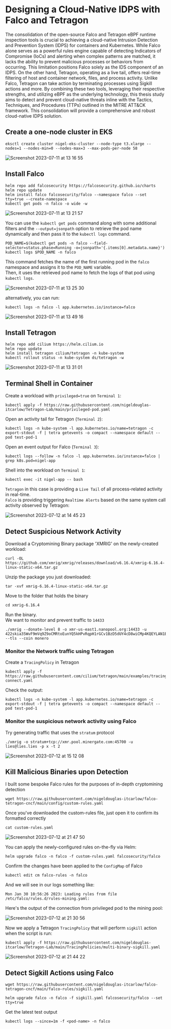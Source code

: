 # Designing a Cloud-Native IDPS with Falco and Tetragon

The consolidation of the open-source Falco and Tetragon eBPF runtime inspection tools is crucial to achieving a cloud-native Intrusion Detection and Prevention System (IDPS) for containers and Kubernetes. While Falco alone serves as a powerful rules engine capable of detecting Indicators of Compromise (IoCs) and alerting when complex patterns are matched, it lacks the ability to prevent malicious processes or behaviors from occurring. This limitation positions Falco solely as the IDS component of an IDPS. On the other hand, Tetragon, operating as a live tail, offers real-time filtering of host and container network, files, and process activity. Unlike Falco, Tetragon can take action by terminating processes using Sigkill actions and more. By combining these two tools, leveraging their respective strengths, and utilizing eBPF as the underlying technology, this thesis study aims to detect and prevent cloud-native threats inline with the Tactics, Techniques, and Procedures (TTPs) outlined in the MITRE ATT&CK framework. This consolidation will provide a comprehensive and robust cloud-native IDPS solution.


## Create a one-node cluster in EKS

```
eksctl create cluster nigel-eks-cluster --node-type t3.xlarge --nodes=1 --nodes-min=0 --nodes-max=3 --max-pods-per-node 58
```
![Screenshot 2023-07-11 at 13 16 55](https://github.com/nigeldouglas-itcarlow/falco-tetragon-cncf/assets/126002808/8a4876ac-6d1d-4131-918e-19f64f5dc7e1)

## Install Falco
```
helm repo add falcosecurity https://falcosecurity.github.io/charts
helm repo update
helm install falco falcosecurity/falco --namespace falco --set tty=true --create-namespace
kubectl get pods -n falco -o wide -w
```

![Screenshot 2023-07-11 at 13 21 57](https://github.com/nigeldouglas-itcarlow/falco-tetragon-cncf/assets/126002808/33ea3e03-f041-4c48-9055-17f5256612c2)

You can use the ```kubectl get pods``` command along with some additional filters and the ```--output=jsonpath``` option to retrieve the pod name dynamically and then pass it to the ```kubectl logs``` command.
```
POD_NAME=$(kubectl get pods -n falco --field-selector=status.phase=Running -o=jsonpath='{.items[0].metadata.name}')
kubectl logs $POD_NAME -n falco
```

This command fetches the name of the first running pod in the ```falco``` namespace and assigns it to the ```POD_NAME``` variable. <br/>
Then, it uses the retrieved pod name to fetch the logs of that pod using ```kubectl logs```.

![Screenshot 2023-07-11 at 13 25 30](https://github.com/nigeldouglas-itcarlow/falco-tetragon-cncf/assets/126002808/b64d4c0c-dfbf-4664-8096-121965724dd1)

alternatively, you can run:
```
kubectl logs -n falco -l app.kubernetes.io/instance=falco
```

![Screenshot 2023-07-11 at 13 49 16](https://github.com/nigeldouglas-itcarlow/falco-tetragon-cncf/assets/126002808/72aa9201-8f94-4ecb-a801-5030c36148a4)


## Install Tetragon
```
helm repo add cilium https://helm.cilium.io
helm repo update
helm install tetragon cilium/tetragon -n kube-system
kubectl rollout status -n kube-system ds/tetragon -w
```

![Screenshot 2023-07-11 at 13 31 01](https://github.com/nigeldouglas-itcarlow/falco-tetragon-cncf/assets/126002808/72c61a0c-a3d6-45d5-9ace-1b19929666bc)

## Terminal Shell in Container

Create a workload with ```privileged=true``` on ```Terminal 1```:
```
kubectl apply -f https://raw.githubusercontent.com/nigeldouglas-itcarlow/Tetragon-Lab/main/privileged-pod.yaml
```

Open an activity tail for Tetragon (```Terminal 2```):
```
kubectl logs -n kube-system -l app.kubernetes.io/name=tetragon -c export-stdout -f | tetra getevents -o compact --namespace default --pod test-pod-1
```

Open an event output for Falco (```Terminal 3```):
```
kubectl logs --follow -n falco -l app.kubernetes.io/instance=falco | grep k8s.pod=nigel-app
```

Shell into the workload on ```Terminal 1```:
```
kubectl exec -it nigel-app -- bash
```

```Tetragon``` in this case is providing a ```Live Tail``` of all process-related activity in real-time. <br/>
```Falco``` is providing triggering ```Realtime Alerts``` based on the same system call activity observed by Tetragon:

![Screenshot 2023-07-12 at 14 45 23](https://github.com/nigeldouglas-itcarlow/falco-tetragon-cncf/assets/126002808/941357c0-704c-4e25-b5b1-c09544fc8116)


## Detect Suspicious Network Activity

Download a Cryptomining Binary package 'XMRIG' on the newly-created workload:
```
curl -OL https://github.com/xmrig/xmrig/releases/download/v6.16.4/xmrig-6.16.4-linux-static-x64.tar.gz
```

Unzip the package you just downloaded:
```
tar -xvf xmrig-6.16.4-linux-static-x64.tar.gz
```

Move to the folder that holds the binary
```
cd xmrig-6.16.4
```

Run the binary. <br/>
We want to monitor and prevent traffic to ```14433```
```
./xmrig --donate-level 8 -o xmr-us-east1.nanopool.org:14433 -u 422skia35WvF9mVq9Z9oCMRtoEunYQ5kHPvRqpH1rGCv1BzD5dUY4cD8wiCMp4KQEYLAN1BuawbUEJE99SNrTv9N9gf2TWC --tls --coin monero
```

### Monitor the Network traffic using Tetragon

Create a ```TracingPolicy``` in Tetragon
```
kubectl apply -f https://raw.githubusercontent.com/cilium/tetragon/main/examples/tracingpolicy/tcp-connect.yaml
```

Check the output:
```
kubectl logs -n kube-system -l app.kubernetes.io/name=tetragon -c export-stdout -f | tetra getevents -o compact --namespace default --pod test-pod-1
```

### Monitor the suspicious network activity using Falco

Try generating traffic that uses the ```stratum``` protocol 
```
./xmrig -o stratum+tcp://xmr.pool.minergate.com:45700 -u lies@lies.lies -p x -t 2
```

![Screenshot 2023-07-12 at 15 12 08](https://github.com/nigeldouglas-itcarlow/falco-tetragon-cncf/assets/126002808/54019c2f-2bbc-426f-9ff6-35c53110a15b)


## Kill Malicious Binaries upon Detection

I built some bespoke Falco rules for the purposes of in-depth cryptomining detection
```
wget https://raw.githubusercontent.com/nigeldouglas-itcarlow/falco-tetragon-cncf/main/config/custom-rules.yaml
```
Once you've downloaded the custom-rules file, just open it to confirm its formatted correctly
```
cat custom-rules.yaml
```


![Screenshot 2023-07-12 at 21 47 50](https://github.com/nigeldouglas-itcarlow/falco-tetragon-cncf/assets/126002808/26533ba8-374e-4d84-9f90-517caf9fd38a)


You can apply the newly-configured rules on-the-fly via Helm:
```
helm upgrade falco -n falco -f custom-rules.yaml falcosecurity/falco
```
Confirm the changes have been applied to the ```ConfigMap``` of Falco
```
kubectl edit cm falco-rules -n falco 
```
And we will see in our logs something like:
```
Mon Jan 30 10:56:26 2023: Loading rules from file /etc/falco/rules.d/rules-mining.yaml:
```

Here's the output of the connection from privileged pod to the mining pool:

![Screenshot 2023-07-12 at 21 30 56](https://github.com/nigeldouglas-itcarlow/falco-tetragon-cncf/assets/126002808/f41af4cb-7d1c-4c3d-a523-b90471b6dd68)

Now we apply a Tetragon ```TracingPolicy``` that will perform ```sigkill``` action when the script is run:
```
kubectl apply -f https://raw.githubusercontent.com/nigeldouglas-itcarlow/Tetragon-Lab/main/TracingPolicies/multi-binary-sigkill.yaml
```

![Screenshot 2023-07-12 at 21 44 22](https://github.com/nigeldouglas-itcarlow/falco-tetragon-cncf/assets/126002808/9d05e1ea-ad3a-49ee-ac08-401dc34ba62a)

## Detect Sigkill Actions using Falco
```
wget https://raw.githubusercontent.com/nigeldouglas-itcarlow/falco-tetragon-cncf/main/falco-rules/sigkill.yaml
```
```
helm upgrade falco -n falco -f sigkill.yaml falcosecurity/falco --set tty=true
```
Get the latest test output
```
kubectl logs --since=1m -f <pod-name> -n falco
```
